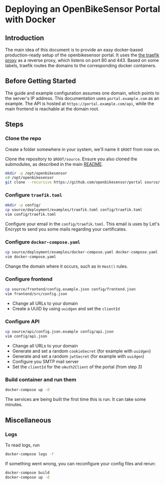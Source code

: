 # Deploying an OpenBikeSensor Portal with Docker

## Introduction

The main idea of this document is to provide an easy docker-based
production-ready setup of the openbikesensor portal.  It uses the [the traefik
proxy](https://doc.traefik.io/traefik/) as a reverse proxy, which listens
on port 80 and 443.  Based on some labels, traefik routes the domains to the
corresponding docker containers.

## Before Getting Started

The guide and example configuration assumes one domain, which points to the
server's IP address. This documentation uses `portal.example.com` as an
example. The API is hosted at `https://portal.example.com/api`, while the main
frontend is reachable at the domain root.

## Steps

### Clone the repo

Create a folder somewhere in your system, we'll name it `$ROOT` from now on.

Clone the repository to `$ROOT/source`.  Ensure you also cloned the submodules,
as described in the main [README](../README.md).

```bash
mkdir -p /opt/openbikesensor
cd /opt/openbikesensor
git clone --recursive https://github.com/openbikesensor/portal source/
```

### Configure `traefik.toml`

```bash
mkdir -p config/
cp source/deployment/examples/traefik.toml config/traefik.toml
vim config/traefik.toml
```

Configure your email in the `config/traefik.toml`. This email is uses by
Let's Encrypt to send you some mails regarding your certificates.

### Configure `docker-compose.yaml`

```bash
cp source/deployment/examples/docker-compose.yaml docker-compose.yaml
vim docker-compose.yaml
```

Change the domain where it occurs, such as in `Host()` rules.

### Configure frontend

```bash
cp source/frontend/config.example.json config/frontend.json
vim frontend/src/config.json
```

* Change all URLs to your domain
* Create a UUID by using `uuidgen` and set the `clientId`

### Configure API

```bash
cp source/api/config.json.example config/api.json
vim config/api.json
```

* Change all URLs to your domain
* Generate and set a random `cookieSecret` (for example with `uuidgen`)
* Generate and set a random `jwtSecret` (for example with `uuidgen`)
* Configure you SMTP mail server
* Set the `clientId` for the `oAuth2Client` of the portal (from step 3)

### Build container and run them

```bash
docker-compose up -d
```

The services are being built the first time this is run. It can take some
minutes.

## Miscellaneous

### Logs

To read logs, run

```bash
docker-compose logs -f
```

If something went wrong, you can reconfigure your config files and rerun:

```bash
docker-compose build
docker-compose up -d
```
